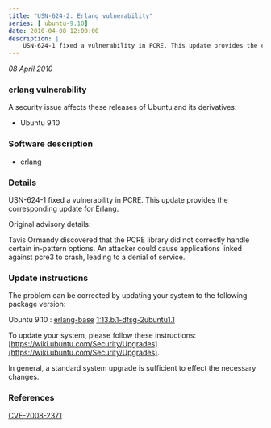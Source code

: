 ```yaml
---
title: "USN-624-2: Erlang vulnerability"
series: [ ubuntu-9.10]
date: 2010-04-08 12:00:00
description: |
    USN-624-1 fixed a vulnerability in PCRE. This update provides the corresponding update for Erlang.
--- 
```

 
 

*08 April 2010*

### erlang vulnerability

A security issue affects these releases of Ubuntu and its derivatives:

* Ubuntu 9.10

### Software description

* erlang 

### Details

USN-624-1 fixed a vulnerability in PCRE. This update provides the corresponding update for Erlang.

Original advisory details:

 Tavis Ormandy discovered that the PCRE library did not correctly handle certain in-pattern options. An attacker could cause applications linked against pcre3 to crash, leading to a denial of service. 

### Update instructions

The problem can be corrected by updating your system to the following package version:

Ubuntu 9.10
 : [erlang-base](https://launchpad.net/ubuntu/+source/erlang) <span> [1:13.b.1-dfsg-2ubuntu1.1](https://launchpad.net/ubuntu/+source/erlang/1:13.b.1-dfsg-2ubuntu1.1) </span> 

To update your system, please follow these instructions: [https://wiki.ubuntu.com/Security/Upgrades](https://wiki.ubuntu.com/Security/Upgrades).

In general, a standard system upgrade is sufficient to effect the necessary changes. 

### References

 
 [CVE-2008-2371](http://people.ubuntu.com/~ubuntu-security/cve/CVE-2008-2371)
 

